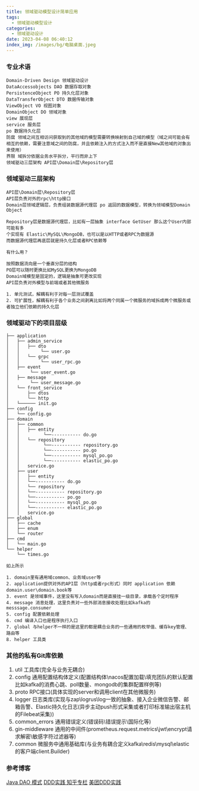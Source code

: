 ```yaml
---
title: 领域驱动模型设计简单应用
tags:
  - 领域驱动模型设计
categories:
  - 领域驱动设计
date: 2023-04-08 06:40:12
index_img: /images/bg/电脑桌面.jpeg
---
```


### 专业术语

```
Domain-Driven Design 领域驱动设计
DataAccessobjects DAO 数据存取对象
PersistenceObject PO 持久化层对象
DataTransferObject DTO 数据传输对象
ViewObject VO 视图对象
DomainObject DO 领域对象
view 展现层     
service 服务层  
po 数据持久化层
防腐 领域之间互相访问获取到的其他域的模型需要转换映射到自己域的模型（域之间可能会有相互的依赖，需要注意域之间的防腐，并且依赖注入的方式注入而不是直接New其他域的对象出来使用）
界限 域拆分依据业务水平拆分，平行而非上下
领域驱动三层架构 API层\Domain层\Repository层
```

### 领域驱动三层架构

```
API层\Domain层\Repository层
API层负责对外的rpc\http接口
Domain层领域逻辑层，负责组装数据源代理层 po 返回的数据模型，转换为领域模型Domain Object

Repository层是数据源代理层，比如有一层抽象 interface GetUser 那么这个User内部可能有多
个实现有 Elastic\MySQL\MongoDB，也可以是以HTTP或者RPC为数据源
而数据源代理层再底层就是持久化层或者RPC依赖等

有什么用？

按照数据流向是一个垂直分层的结构
PO层可以随时更换比如MySQL更换为MongoDB
Domain域模型是固定的，逻辑是抽象可更改实现
API层负责对外模型与前端或者其他微服务

1. 单元测试，解耦有利于对每一层测试覆盖
2. 可扩展性，解耦有利于各个业务之间剥离比如将两个同属一个微服务的域拆成两个微服务或者独立他们依赖的持久化层
```


### 领域驱动下的项目层级

```
├── application
│   ├── admin_service
│   │   ├── dto
│   │        └── user.go
│   │   └── grpc
│   │        └── user_rpc.go
│   ├── event
│        └── user_event.go
│   ├── message
│        └── user_message.go
│   └── front_service
│       ├── dtos
│       └── http
│   └────── init.go 
├── config
│   └── config.go 
├── domain
│   ├── common
│   │   ├── entity
│   │         └──----------- do.go 
│   │   └── repository
│   │         └──----------- repository.go
│   │         └──----------- po.go
│   │         └──----------- mysql_po.go
│   │         └──----------- elastic_po.go
│   │   service.go
│   ├── user
│   │   ├── entity
│   │   └──----------- do.go 
│   │   └── repository
│   │   └──----------- repository.go
│   │   └──----------- po.go
│   │   └──----------- mysql_po.go
│   │   └──----------- elastic_po.go
│   │   service.go
├── global
│   ├── cache
│   ├── enum
│   └── router
├── cmd
│   └── main.go
└── helper
    └── times.go
```

```
如上所示

1. domain里有通用域common、业务域user等
2. application提供对外的API层（http或者rpc形式）同时 application 依赖 domain.user\domain.book等
3. event 是领域事件，这里没有写入domain而是直接挂一级目录，承载各个定时程序
4. message 消息处理，这里负责对一些外部消息接收处理比如kafka的messsage.consumer
5. config 配置依赖处理
6. cmd 编译入口也是程序执行入口
7. global 与helper不一样的是这里的都是耦合业务的一些通用的枚举值、缓存key管理、路由等
8. helper 工具类
```

### 其他的私有Git库依赖

1. util  工具库(完全与业务无耦合)
2. config 通用配置结构体定义(配置结构体\nacos配置加载\填充团队的默认配置比如kafka的消费心跳、poll数量、mongodb的集群配置样例等)
3. proto RPC接口(具体实现的server和调用client在其他微服务)
4. logger 日志类库(实现与zap\logrus\log一致的抽象、接入企业微信告警、邮箱告警、Elastic持久化日志(异步主动push形式采集或者打印标准输出宿主机的Filebeat采集))
5. common_errors 通用错误定义(错误码\错误提示\国际化等)
6. gin-middleware 通用的中间件(prometheus.request.metrics\jwt\encrypt请求解密\敏感字符过滤器等)
7. common 微服务中通用基础库(与业务有耦合定义kafka\redis\mysql\elastic的客户端client.Builder) 


### 参考博客

[Java DAO 模式](https://www.runoob.com/note/27029)
[DDD实践 知乎专栏](https://zhuanlan.zhihu.com/p/91525839)
[美团DDD实践](https://tech.meituan.com/2017/12/22/ddd-in-practice.html)